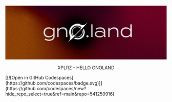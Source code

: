 <p align="center">
 <img src="/.github/banner.png" alt="Gnoland" />
 <p align="center">XPLRZ - HELLO GNOLAND</p>
[[![Open in GitHub Codespaces](https://github.com/codespaces/badge.svg)]](https://github.com/codespaces/new?hide_repo_select=true&ref=main&repo=541250916)
 </p>


